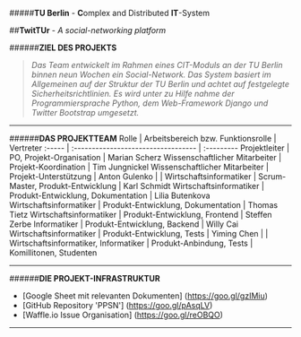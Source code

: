 #####**TU Berlin** - **C**omplex and Distributed **IT**-System

##**TwitTUr** - *A social-networking platform*

######**ZIEL DES PROJEKTS**
>*Das Team entwickelt im Rahmen eines CIT-Moduls an der TU Berlin binnen neun Wochen ein Social-Network. Das System basiert im Allgemeinen auf der Struktur der TU Berlin und achtet auf festgelegte Sicherheitsrichtlinien. Es wird unter zu Hilfe nahme der Programmiersprache Python, dem Web-Framework Django und Twitter Bootstrap umgesetzt.*

-----
######**DAS PROJEKTTEAM**
Rolle | Arbeitsbereich bzw. Funktionsrolle | Vertreter
:----- | :---------------------------------- | :---------
Projektleiter | PO, Projekt-Organisation | Marian Scherz
Wissenschaftlicher Mitarbeiter | Projekt-Koordination | Tim Jungnickel
Wissenschaftlicher Mitarbeiter | Projekt-Unterstützung | Anton Gulenko
 |  | 
Wirtschaftsinformatiker | Scrum-Master, Produkt-Entwicklung | Karl Schmidt
Wirtschaftsinformatiker | Produkt-Entwicklung, Dokumentation | Lilia Butenkova
Wirtschaftsinformatiker | Produkt-Entwicklung, Dokumentation | Thomas Tietz
Wirtschaftsinformatiker | Produkt-Entwicklung, Frontend | Steffen Zerbe
Informatiker | Produkt-Entwicklung, Backend | Willy Cai
Wirtschaftsinformatiker | Produkt-Entwicklung, Tests | Yiming Chen
 |  | 
Wirtschaftsinformatiker, Informatiker | Produkt-Anbindung, Tests | Komillitonen, Studenten

-----
######**DIE PROJEKT-INFRASTRUKTUR**
* [Google Sheet mit relevanten Dokumenten] (https://goo.gl/gzIMiu)
* [GitHub Repository 'PPSN'] (https://goo.gl/pAsqLV)
* [Waffle.io Issue Organisation] (https://goo.gl/reOBQO)

-----
